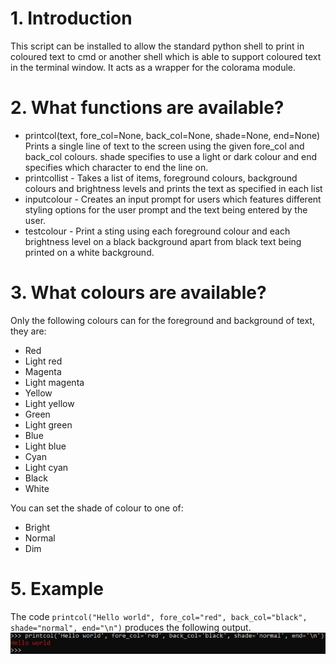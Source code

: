 # 1. Introduction
This script can be installed to allow the standard python shell to print in coloured text to cmd or another shell which
is able to support coloured text in the terminal window. It acts as a wrapper for the colorama module.

# 2. What functions are available?
* printcol(text, fore_col=None, back_col=None, shade=None, end=None)
Prints a single line of text to the screen using the given fore_col and back_col colours. shade specifies to use a light or dark colour and end specifies which character to end the line on.
* printcollist - Takes a list of items, foreground colours, background colours and brightness levels and prints the text
as specified in each list
* inputcolour - Creates an input prompt for users which features different styling options for the user prompt and the
text being entered by the user.
* testcolour - Print a sting using each foreground colour and each brightness level on a black background apart from black
text being printed on a white background.

# 3. What colours are available?
Only the following colours can for the foreground and background of text, they are:
* Red
* Light red
* Magenta
* Light magenta
* Yellow
* Light yellow
* Green
* Light green
* Blue
* Light blue
* Cyan
* Light cyan
* Black
* White

You can set the shade of colour to one of:
* Bright
* Normal
* Dim

# 5. Example
The code `printcol("Hello world", fore_col="red", back_col="black", shade="normal", end="\n")` produces the following output.
![Red text example](https://github.com/joshuawise610/PythonColour/raw/master/docs/image%20captures/example%20hello%20world.jpg)
